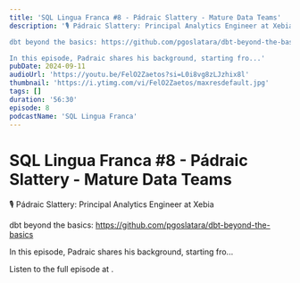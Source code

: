 ```yaml
---
title: 'SQL Lingua Franca #8 - Pádraic Slattery - Mature Data Teams'
description: '🎙️ ⁠Pádraic Slattery: Principal Analytics Engineer at Xebia

dbt beyond the basics: https://github.com/pgoslatara/dbt-beyond-the-basics

In this episode, Padraic shares his background, starting fro...'
pubDate: 2024-09-11
audioUrl: 'https://youtu.be/FelO2Zaetos?si=L0i8vg8zLJzhix8l'
thumbnail: 'https://i.ytimg.com/vi/FelO2Zaetos/maxresdefault.jpg'
tags: []
duration: '56:30'
episode: 8
podcastName: 'SQL Lingua Franca'
---
```


# SQL Lingua Franca #8 - Pádraic Slattery - Mature Data Teams

🎙️ ⁠Pádraic Slattery: Principal Analytics Engineer at Xebia

dbt beyond the basics: https://github.com/pgoslatara/dbt-beyond-the-basics

In this episode, Padraic shares his background, starting fro...

Listen to the full episode at [](https://youtu.be/FelO2Zaetos?si=L0i8vg8zLJzhix8l).
